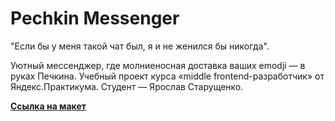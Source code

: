 # Pechkin Messenger

"Если бы у меня такой чат был, я и не женился бы никогда".

Уютный мессенджер, где молниеносная доставка ваших emodji — в руках Печкина.
Учебный проект курса «middle frontend-разработчик» от Яндекс.Практикума. Студент — Ярослав Старущенко.

**[Ссылка на макет](https://www.figma.com/file/kwyb3JD0tw9wrlqFyZbA1z/pechkin-messenger?node-id=0%3A1)**


